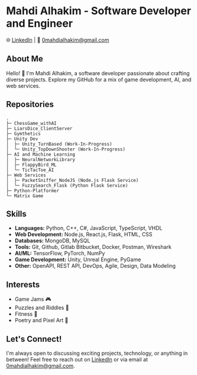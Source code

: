 # Mahdi Alhakim - Software Developer and Engineer

🌐 [LinkedIn](<linkedin.com/in/mahdi-alhakim-ab75731b9>) | 📧 0mahdialhakim@gmail.com

## About Me

Hello! 👋 I'm Mahdi Alhakim, a software developer passionate about crafting diverse projects.
Explore my GitHub for a mix of game development, AI, and web services.

## Repositories
```text
.
├─ ChessGame_withAI
├─ LiarsDice_ClientServer
├─ Gymthetics
├─ Unity Dev
│  ├─ Unity_TurnBased (Work-In-Progress)
│  └─ Unity_TopDownShooter (Work-In-Progress)
├─ AI and Machine Learning
│  ├─ NeuralNetworkLibrary
│  ├─ FlappyBird_ML
│  └─ TicTacToe_AI
├─ Web Services
│  ├─ PacketSniffer_NodeJS (Node.js Flask Service)
│  └─ FuzzySearch_Flask (Python Flask Service)
├─ Python-Platformer
└─ Matrix Game
```

## Skills

- **Languages:** Python, C++, C#, JavaScript, TypeScript, VHDL
- **Web Development:** Node.js, React.js, Flask, HTML, CSS
- **Databases:** MongoDB, MySQL
- **Tools:** Git, Github, Gitlab Bitbucket, Docker, Postman, Wireshark
- **AI/ML:** TensorFlow, PyTorch, NumPy
- **Game Development:** Unity, Unreal Engine, PyGame
- **Other:** OpenAPI, REST API, DevOps, Agile, Design, Data Modeling

## Interests

- Game Jams 🎮
- Puzzles and Riddles 🧩
- Fitness 💪
- Poetry and Pixel Art 🎨

## Let's Connect!

I'm always open to discussing exciting projects, technology, or anything in between! Feel free to reach out on [LinkedIn](<linkedin.com/in/mahdi-alhakim-ab75731b9>) or via email at 0mahdialhakim@gmail.com.
